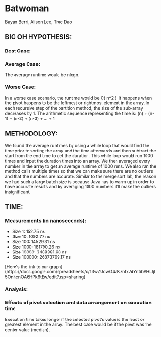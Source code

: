 <h1> Batwoman </h1>
Bayan Berri, Alison Lee, Truc Dao

<h2> BIG OH HYPOTHESIS: </h2>
<h3> Best Case: </h3>
<p> 
</p>
<h3> Average Case: </h3>
<p> The average runtime would be nlogn.
</p>
<h3> Worse Case: </h3>
<p> In a worse case scenario, the runtime would be O( n^2 ). It happens when the pivot happens to be the leftmost or rightmost element in the array. In each recursive step of the partition method, the size of the sub-array decreases by 1.
The arithmetic sequence representing the time is: (n) + (n-1) + (n-2) + (n-3) + ... + 1
</p>
	
<h2> METHODOLOGY: </h2>
<p> 
We found the average runtimes by using a while loop that would find the time prior to sorting the array and the time afterwards and then subtract the start from the end time to get the duration. This while loop would run 1000 times and input the duration times into an array. We then averaged every number in the array to get an average runtime of 1000 runs. We also ran the method calls multiple times so that we can make sure there are no outliers and that the numbers are accurate.
Similar to the merge sort lab, the reason we had such a large batch size is because Java has to warm up in order to have accurate results and by averaging 1000 numbers it'll make the outliers insignificant. 
</p>

<h2> TIME: </h2>
<h3> Measurements (in nanoseconds): </h3>
<ul>
<li> Size 1: 152.75 ns </li>
<li> Size 10: 1692.77 ns </li>
<li> Size 100: 14529.31 ns </li>
<li> Size 1000: 181790.26 ns </li>
<li> Size 10000: 3408381.90 ns </li>
<li> Size 100000: 26873799.17 ns </li>
</ul>
[Here's the link to our graph](https://docs.google.com/spreadsheets/d/13wZUcwG4aK7ntx7dYntibAHIJjl5OnhcnOA6HPk6tEw/edit?usp=sharing)
<h3> Analysis: </h3>

<h3> Effects of pivot selection and data arrangement on execution time </h3>
<p> Execution time takes longer if the selected pivot's value is the least or greatest element in the array. The best case would be if the pivot was the center value (median). 
</p>
